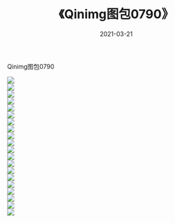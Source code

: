 ﻿---
layout: post
title:  《Qinimg图包0790》
date:   2021-03-21
img: http://imgx.orgx.ga/Qinimg图包/Qinimg图包0790/000.jpg
categories: [美女, 清纯, 唯美]
---

Qinimg图包0790

 ![](http://imgx.orgx.ga/Qinimg图包/Qinimg图包0790/001.jpg) <br>![](http://imgx.orgx.ga/Qinimg图包/Qinimg图包0790/002.jpg) <br>![](http://imgx.orgx.ga/Qinimg图包/Qinimg图包0790/003.jpg) <br>![](http://imgx.orgx.ga/Qinimg图包/Qinimg图包0790/004.jpg) <br>![](http://imgx.orgx.ga/Qinimg图包/Qinimg图包0790/005.jpg) <br>![](http://imgx.orgx.ga/Qinimg图包/Qinimg图包0790/006.jpg) <br>![](http://imgx.orgx.ga/Qinimg图包/Qinimg图包0790/007.jpg) <br>![](http://imgx.orgx.ga/Qinimg图包/Qinimg图包0790/008.jpg) <br>![](http://imgx.orgx.ga/Qinimg图包/Qinimg图包0790/009.jpg) <br>![](http://imgx.orgx.ga/Qinimg图包/Qinimg图包0790/010.jpg) <br>![](http://imgx.orgx.ga/Qinimg图包/Qinimg图包0790/011.jpg) <br>![](http://imgx.orgx.ga/Qinimg图包/Qinimg图包0790/012.jpg) <br>![](http://imgx.orgx.ga/Qinimg图包/Qinimg图包0790/013.jpg) <br>![](http://imgx.orgx.ga/Qinimg图包/Qinimg图包0790/014.jpg) <br>![](http://imgx.orgx.ga/Qinimg图包/Qinimg图包0790/015.jpg) <br>![](http://imgx.orgx.ga/Qinimg图包/Qinimg图包0790/016.jpg) <br>![](http://imgx.orgx.ga/Qinimg图包/Qinimg图包0790/017.jpg) <br>![](http://imgx.orgx.ga/Qinimg图包/Qinimg图包0790/018.jpg) <br>![](http://imgx.orgx.ga/Qinimg图包/Qinimg图包0790/019.jpg) <br>![](http://imgx.orgx.ga/Qinimg图包/Qinimg图包0790/020.jpg) <br>